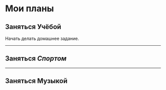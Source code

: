 # Мои планы

## Заняться **Учёбой**
Начать делать домашнее задание.

---
## Заняться **_Спортом_**

---
## Заняться Музыкой